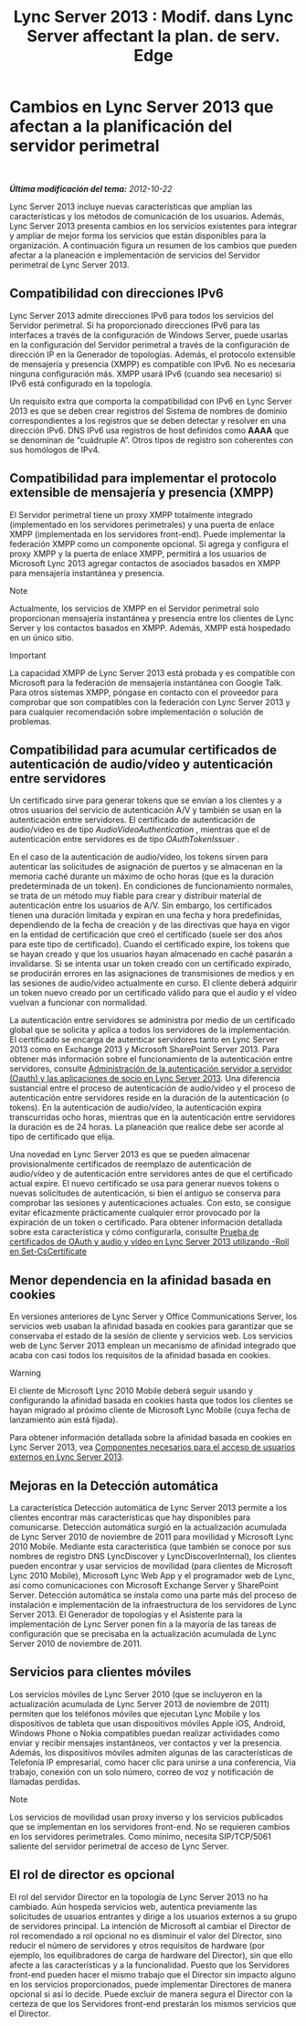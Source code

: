 ﻿---
title: "Lync Server 2013 : Modif. dans Lync Server affectant la plan. de serv. Edge"
TOCTitle: Cambios en Lync Server 2013 que afectan a la planificación del servidor perimetral
ms:assetid: 66305160-c9b8-4bc4-9f24-8ee8d9a294f7
ms:mtpsurl: https://technet.microsoft.com/es-es/library/JJ204965(v=OCS.15)
ms:contentKeyID: 48275494
ms.date: 01/07/2017
mtps_version: v=OCS.15
ms.translationtype: HT
---

# Cambios en Lync Server 2013 que afectan a la planificación del servidor perimetral

 

_**Última modificación del tema:** 2012-10-22_

Lync Server 2013 incluye nuevas características que amplían las características y los métodos de comunicación de los usuarios. Además, Lync Server 2013 presenta cambios en los servicios existentes para integrar y ampliar de mejor forma los servicios que están disponibles para la organización. A continuación figura un resumen de los cambios que pueden afectar a la planeación e implementación de servicios del Servidor perimetral de Lync Server 2013.

## Compatibilidad con direcciones IPv6

Lync Server 2013 admite direcciones IPv6 para todos los servicios del Servidor perimetral. Si ha proporcionado direcciones IPv6 para las interfaces a través de la configuración de Windows Server, puede usarlas en la configuración del Servidor perimetral a través de la configuración de dirección IP en la Generador de topologías. Además, el protocolo extensible de mensajería y presencia (XMPP) es compatible con IPv6. No es necesaria ninguna configuración más. XMPP usará IPv6 (cuando sea necesario) si IPv6 está configurado en la topología.

Un requisito extra que comporta la compatibilidad con IPv6 en Lync Server 2013 es que se deben crear registros del Sistema de nombres de dominio correspondientes a los registros que se deben detectar y resolver en una dirección IPv6. DNS IPv6 usa registros de host definidos como **AAAA** que se denominan de “cuádruple A”. Otros tipos de registro son coherentes con sus homólogos de IPv4.

## Compatibilidad para implementar el protocolo extensible de mensajería y presencia (XMPP)

El Servidor perimetral tiene un proxy XMPP totalmente integrado (implementado en los servidores perimetrales) y una puerta de enlace XMPP (implementada en los servidores front-end). Puede implementar la federación XMPP como un componente opcional. Si agrega y configura el proxy XMPP y la puerta de enlace XMPP, permitirá a los usuarios de Microsoft Lync 2013 agregar contactos de asociados basados en XMPP para mensajería instantánea y presencia.


> [!NOTE]
> Actualmente, los servicios de XMPP en el Servidor perimetral solo proporcionan mensajería instantánea y presencia entre los clientes de Lync Server y los contactos basados en XMPP. Además, XMPP está hospedado en un único sitio.



> [!IMPORTANT]  
> La capacidad XMPP de Lync Server 2013 está probada y es compatible con Microsoft para la federación de mensajería instantánea con Google Talk. Para otros sistemas XMPP, póngase en contacto con el proveedor para comprobar que son compatibles con la federación con Lync Server 2013 y para cualquier recomendación sobre implementación o solución de problemas.



## Compatibilidad para acumular certificados de autenticación de audio/vídeo y autenticación entre servidores

Un certificado sirve para generar tokens que se envían a los clientes y a otros usuarios del servicio de autenticación A/V y también se usan en la autenticación entre servidores. El certificado de autenticación de audio/vídeo es de tipo *AudioVideoAuthentication* , mientras que el de autenticación entre servidores es de tipo *OAuthTokenIssuer* .

En el caso de la autenticación de audio/vídeo, los tokens sirven para autenticar las solicitudes de asignación de puertos y se almacenan en la memoria caché durante un máximo de ocho horas (que es la duración predeterminada de un token). En condiciones de funcionamiento normales, se trata de un método muy fiable para crear y distribuir material de autenticación entre los usuarios de A/V. Sin embargo, los certificados tienen una duración limitada y expiran en una fecha y hora predefinidas, dependiendo de la fecha de creación y de las directivas que haya en vigor en la entidad de certificación que creó el certificado (suele ser dos años para este tipo de certificado). Cuando el certificado expire, los tokens que se hayan creado y que los usuarios hayan almacenado en caché pasarán a invalidarse. Si se intenta usar un token creado con un certificado expirado, se producirán errores en las asignaciones de transmisiones de medios y en las sesiones de audio/vídeo actualmente en curso. El cliente deberá adquirir un token nuevo creado por un certificado válido para que el audio y el vídeo vuelvan a funcionar con normalidad.

La autenticación entre servidores se administra por medio de un certificado global que se solicita y aplica a todos los servidores de la implementación. El certificado se encarga de autenticar servidores tanto en Lync Server 2013 como en Exchange 2013 y Microsoft SharePoint Server 2013. Para obtener más información sobre el funcionamiento de la autenticación entre servidores, consulte [Administración de la autenticación servidor a servidor (Oauth) y las aplicaciones de socio en Lync Server 2013](lync-server-2013-managing-server-to-server-authentication-oauth-and-partner-applications.md). Una diferencia sustancial entre el proceso de autenticación de audio/vídeo y el proceso de autenticación entre servidores reside en la duración de la autenticación (o tokens). En la autenticación de audio/vídeo, la autenticación expira transcurridas ocho horas, mientras que en la autenticación entre servidores la duración es de 24 horas. La planeación que realice debe ser acorde al tipo de certificado que elija.

Una novedad en Lync Server 2013 es que se pueden almacenar provisionalmente certificados de reemplazo de autenticación de audio/vídeo y de autenticación entre servidores antes de que el certificado actual expire. El nuevo certificado se usa para generar nuevos tokens o nuevas solicitudes de autenticación, si bien el antiguo se conserva para comprobar las sesiones y autenticaciones actuales. Con esto, se consigue evitar eficazmente prácticamente cualquier error provocado por la expiración de un token o certificado. Para obtener información detallada sobre esta característica y cómo configurarla, consulte [Prueba de certificados de OAuth y audio y vídeo en Lync Server 2013 utilizando -Roll en Set-CsCertificate](lync-server-2013-staging-av-and-oauth-certificates-using-roll-in-https://docs.microsoft.com/en-us/powershell/module/skype/Set-CsCertificate)

## Menor dependencia en la afinidad basada en cookies

En versiones anteriores de Lync Server y Office Communications Server, los servicios web usaban la afinidad basada en cookies para garantizar que se conservaba el estado de la sesión de cliente y servicios web. Los servicios web de Lync Server 2013 emplean un mecanismo de afinidad integrado que acaba con casi todos los requisitos de la afinidad basada en cookies.

> [!WARNING]  
> El cliente de Microsoft Lync 2010 Mobile deberá seguir usando y configurando la afinidad basada en cookies hasta que todos los clientes se hayan migrado al próximo cliente de Microsoft Lync Mobile (cuya fecha de lanzamiento aún está fijada).



Para obtener información detallada sobre la afinidad basada en cookies en Lync Server 2013, vea [Componentes necesarios para el acceso de usuarios externos en Lync Server 2013](lync-server-2013-components-required-for-external-user-access.md).

## Mejoras en la Detección automática

La característica Detección automática de Lync Server 2013 permite a los clientes encontrar más características que hay disponibles para comunicarse. Detección automática surgió en la actualización acumulada de Lync Server 2010 de noviembre de 2011 para movilidad y Microsoft Lync 2010 Mobile. Mediante esta característica (que también se conoce por sus nombres de registro DNS LyncDiscover y LyncDiscoverInternal), los clientes pueden encontrar y usar servicios de movilidad (para clientes de Microsoft Lync 2010 Mobile), Microsoft Lync Web App y el programador web de Lync, así como comunicaciones con Microsoft Exchange Server y SharePoint Server. Detección automática se instala como una parte más del proceso de instalación e implementación de la infraestructura de los servidores de Lync Server 2013. El Generador de topologías y el Asistente para la implementación de Lync Server ponen fin a la mayoría de las tareas de configuración que se precisaba en la actualización acumulada de Lync Server 2010 de noviembre de 2011.

## Servicios para clientes móviles

Los servicios móviles de Lync Server 2010 (que se incluyeron en la actualización acumulada de Lync Server 2013 de noviembre de 2011) permiten que los teléfonos móviles que ejecutan Lync Mobile y los dispositivos de tableta que usan dispositivos móviles Apple iOS, Android, Windows Phone o Nokia compatibles puedan realizar actividades como enviar y recibir mensajes instantáneos, ver contactos y ver la presencia. Además, los dispositivos móviles admiten algunas de las características de Telefonía IP empresarial, como hacer clic para unirse a una conferencia, Vía trabajo, conexión con un solo número, correo de voz y notificación de llamadas perdidas.


> [!NOTE]
> Los servicios de movilidad usan proxy inverso y los servicios publicados que se implementan en los servidores front-end. No se requieren cambios en los servidores perimetrales. Como mínimo, necesita SIP/TCP/5061 saliente del servidor perimetral de acceso de Lync Server.



## El rol de director es opcional

El rol del servidor Director en la topología de Lync Server 2013 no ha cambiado. Aún hospeda servicios web, autentica previamente las solicitudes de usuarios entrantes y dirige a los usuarios externos a su grupo de servidores principal. La intención de Microsoft al cambiar el Director de rol recomendado a rol opcional no es disminuir el valor del Director, sino reducir el número de servidores y otros requisitos de hardware (por ejemplo, los equilibradores de carga de hardware del Director), sin que ello afecte a las características y a la funcionalidad. Puesto que los Servidores front-end pueden hacer el mismo trabajo que el Director sin impacto alguno en los servicios proporcionados, puede implementar Directores de manera opcional si así lo decide. Puede excluir de manera segura el Director con la certeza de que los Servidores front-end prestarán los mismos servicios que el Director.


